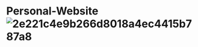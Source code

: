 # Personal-Website![2e221c4e9b266d8018a4ec4415b787a8](https://user-images.githubusercontent.com/102834064/201461708-c5e9595a-3db4-4e57-8412-8b01a6b00eec.png)
